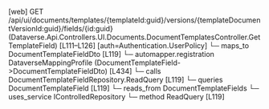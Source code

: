[web] GET /api/ui/documents/templates/{templateId:guid}/versions/{templateDocumentVersionId:guid}/fields/{id:guid}  (Dataverse.Api.Controllers.UI.Documents.DocumentTemplatesController.GetTemplateField)  [L111–L126] [auth=Authentication.UserPolicy]
  └─ maps_to DocumentTemplateFieldDto [L119]
    └─ automapper.registration DataverseMappingProfile (DocumentTemplateField->DocumentTemplateFieldDto) [L434]
  └─ calls DocumentTemplateFieldRepository.ReadQuery [L119]
  └─ queries DocumentTemplateField [L119]
    └─ reads_from DocumentTemplateFields
  └─ uses_service IControlledRepository<DocumentTemplateField>
    └─ method ReadQuery [L119]

